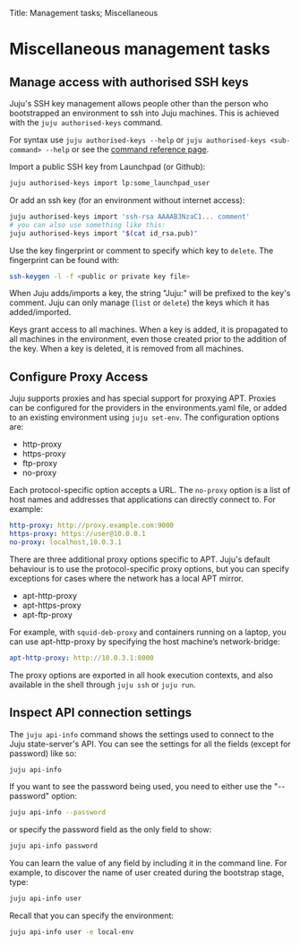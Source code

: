 Title: Management tasks; Miscellaneous

# Miscellaneous management tasks


## Manage access with authorised SSH keys

Juju's SSH key management allows people other than the person who bootstrapped
an environment to ssh into Juju machines. This is achieved with the
`juju authorised-keys` command.

For syntax use `juju authorised-keys --help` or `juju authorised-keys
<sub-command> --help` or see the
[command reference page](./commands.html#user).

Import a public SSH key from Launchpad (or Github):

```bash
juju authorised-keys import lp:some_launchpad_user
```

Or add an ssh key (for an environment without internet access):

```bash
juju authorised-keys import 'ssh-rsa AAAAB3NzaC1... comment'
# you can also use something like this:
juju authorised-keys import "$(cat id_rsa.pub)"
```

Use the key fingerprint or comment to specify which key to `delete`. The
fingerprint can be found with:

```bash
ssh-keygen -l -f <public or private key file>
```

When Juju adds/imports a key, the string "Juju:" will be prefixed to the key's
comment. Juju can only manage (`list` or `delete`) the keys which it has
added/imported.

Keys grant access to all machines. When a key is added, it is propagated to all
machines in the environment, even those created prior to the addition of the
key. When a key is deleted, it is removed from all machines.


## Configure Proxy Access

Juju supports proxies and has special support for proxying APT. Proxies can be
configured for the providers in the environments.yaml file, or added to an
existing environment using `juju set-env`. The configuration options are:

- http-proxy
- https-proxy
- ftp-proxy
- no-proxy

Each protocol-specific option accepts a URL. The `no-proxy` option is a list of
host names and addresses that applications can directly connect to. For example:

```yaml
http-proxy: http://proxy.example.com:9000
https-proxy: https://user@10.0.0.1
no-proxy: localhost,10.0.3.1
```

There are three additional proxy options specific to APT. Juju's default
behaviour is to use the protocol-specific proxy options, but you can specify
exceptions for cases where the network has a local APT mirror.

- apt-http-proxy
- apt-https-proxy
- apt-ftp-proxy

For example, with `squid-deb-proxy` and containers running on a laptop, you can
use apt-http-proxy by specifying the host machine’s network-bridge:

```yaml
apt-http-proxy: http://10.0.3.1:8000
```

The proxy options are exported in all hook execution contexts, and also
available in the shell through `juju ssh` or `juju run`.


## Inspect API connection settings

The `juju api-info` command shows the settings used to connect to the Juju
state-server's API. You can see the settings for all the fields (except for
password) like so:

```bash
juju api-info
```

If you want to see the password being used, you need to either use the
"--password" option:

```bash
juju api-info --password
```

or specify the password field as the only field to show:

```bash
juju api-info password
```

You can learn the value of any field by including it in the command line. For
example, to discover the name of user created during the bootstrap stage, type:

```bash
juju api-info user
```

Recall that you can specify the environment:

```bash
juju api-info user -e local-env
```
